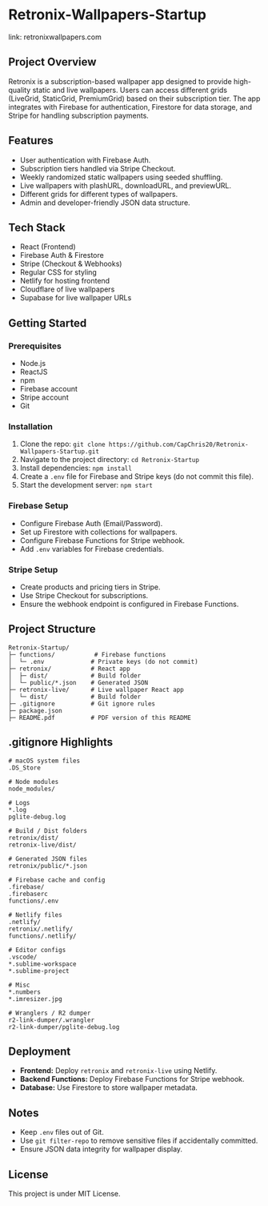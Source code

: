 # Retronix-Wallpapers-Startup
link: retronixwallpapers.com


## Project Overview

Retronix is a subscription-based wallpaper app designed to provide high-quality static and live wallpapers. Users can access different grids (LiveGrid, StaticGrid, PremiumGrid) based on their subscription tier. The app integrates with Firebase for authentication, Firestore for data storage, and Stripe for handling subscription payments.

## Features

* User authentication with Firebase Auth.
* Subscription tiers handled via Stripe Checkout.
* Weekly randomized static wallpapers using seeded shuffling.
* Live wallpapers with plashURL, downloadURL, and previewURL.
* Different grids for different types of wallpapers.
* Admin and developer-friendly JSON data structure.

## Tech Stack

* React (Frontend)
* Firebase Auth & Firestore
* Stripe (Checkout & Webhooks)
* Regular CSS for styling
* Netlify for hosting frontend
* Cloudflare of live wallpapers
* Supabase for live wallpaper URLs

## Getting Started

### Prerequisites

* Node.js
* ReactJS
* npm
* Firebase account
* Stripe account
* Git

### Installation

1. Clone the repo: `git clone https://github.com/CapChris20/Retronix-Wallpapers-Startup.git`
2. Navigate to the project directory: `cd Retronix-Startup`
3. Install dependencies: `npm install`
4. Create a `.env` file for Firebase and Stripe keys (do not commit this file).
5. Start the development server: `npm start`

### Firebase Setup

* Configure Firebase Auth (Email/Password).
* Set up Firestore with collections for wallpapers.
* Configure Firebase Functions for Stripe webhook.
* Add `.env` variables for Firebase credentials.

### Stripe Setup

* Create products and pricing tiers in Stripe.
* Use Stripe Checkout for subscriptions.
* Ensure the webhook endpoint is configured in Firebase Functions.

## Project Structure

```
Retronix-Startup/
├─ functions/           # Firebase functions
│  └─ .env             # Private keys (do not commit)
├─ retronix/           # React app
│  ├─ dist/            # Build folder
│  └─ public/*.json    # Generated JSON
├─ retronix-live/      # Live wallpaper React app
│  └─ dist/            # Build folder
├─ .gitignore          # Git ignore rules
├─ package.json
├─ README.pdf          # PDF version of this README
```

## .gitignore Highlights

```
# macOS system files
.DS_Store

# Node modules
node_modules/

# Logs
*.log
pglite-debug.log

# Build / Dist folders
retronix/dist/
retronix-live/dist/

# Generated JSON files
retronix/public/*.json

# Firebase cache and config
.firebase/
.firebaserc
functions/.env

# Netlify files
.netlify/
retronix/.netlify/
functions/.netlify/

# Editor configs
.vscode/
*.sublime-workspace
*.sublime-project

# Misc
*.numbers
*.imresizer.jpg

# Wranglers / R2 dumper
r2-link-dumper/.wrangler
r2-link-dumper/pglite-debug.log
```

## Deployment

* **Frontend:** Deploy `retronix` and `retronix-live` using Netlify.
* **Backend Functions:** Deploy Firebase Functions for Stripe webhook.
* **Database:** Use Firestore to store wallpaper metadata.

## Notes

* Keep `.env` files out of Git.
* Use `git filter-repo` to remove sensitive files if accidentally committed.
* Ensure JSON data integrity for wallpaper display.

## License

This project is under MIT License.
